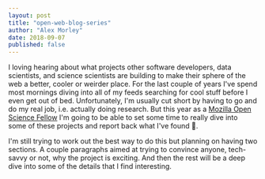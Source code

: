 ```yaml
---
layout: post
title: "open-web-blog-series"
author: "Alex Morley"
date: 2018-09-07
published: false
---
```


I loving hearing about what projects other software developers, data scientists, and science scientists are building to make their sphere of the web a better, cooler or weirder place. For the last couple of years I've spend most mornings diving into all of my feeds searching for cool stuff before I even get out of bed. Unfortunately, I'm usually cut short by having to go and do my real job, i.e. actually doing research. But this year as a [Mozilla Open Science Fellow](https://foundation.mozilla.org/fellowships/) I'm going to be able to set some time to really dive into some of these projects and report back what I've found 🎉.

I'm still trying to work out the best way to do this but planning on having two sections. A couple paragraphs aimed at trying to convince anyone, tech-savvy or not, why the project is exciting. And then the rest will be a deep dive into some of the details that I find interesting.


